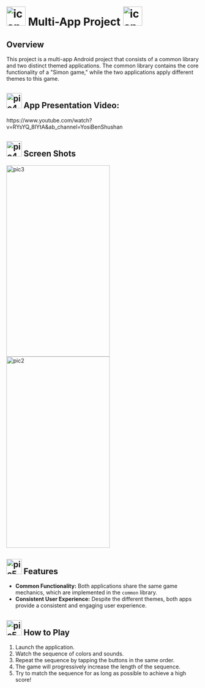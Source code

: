 <h1>
  <img src="https://github.com/YosiBs/Multi-App-Project/assets/105666011/d74d1992-3478-4a0f-955e-079841386337" alt="icon" width="50" height="50">
   Multi-App Project 
  <img src="https://github.com/YosiBs/Multi-App-Project/assets/105666011/b9f1efd1-f32b-4695-8763-c2be0f6cca52" alt="icon" width="50" height="50">
</h1>

<h2>Overview</h2>
<p>This project is a multi-app Android project that consists of a common library and two distinct themed applications. The common library contains the core functionality of a "Simon game," while the two applications apply different themes to this game.</p>

<h2><img src="https://github.com/YosiBs/Pokemon-Escape-Mobile-Game/assets/105666011/6d846434-ee90-420d-83a4-f6d86066bb71" alt="pic4" width="40" height="40">  App Presentation Video:</h2> https://www.youtube.com/watch?v=RYsYQ_8IYtA&ab_channel=YosiBenShushan


<h2><img src="https://github.com/YosiBs/Multi-App-Project/assets/105666011/85f4eb61-af7f-45eb-ab47-e2e9393df3ba" alt="pic4" width="40" height="40"> Screen Shots</h2>


<img src="https://github.com/YosiBs/Multi-App-Project/assets/105666011/964488c0-2384-4d31-9d4c-f11cedc227d6" alt="pic3" width="270" height="500">
<img src="https://github.com/YosiBs/Multi-App-Project/assets/105666011/b92334d2-5339-4b2c-82b4-ee0ba5bc7655" alt="pic2" width="270" height="500">


<h2><img src="https://github.com/YosiBs/Pokemon-Escape-Mobile-Game/assets/105666011/eb8f70bd-fb29-4002-a1a4-876f7b3dc707" alt=pic5 width="40" height="40"> Features</h2>
<ul>
    <li><strong>Common Functionality:</strong> Both applications share the same game mechanics, which are implemented in the <code>common</code> library.</li>
    <li><strong>Consistent User Experience:</strong> Despite the different themes, both apps provide a consistent and engaging user experience.</li>
</ul>


<h2><img src="https://github.com/YosiBs/Multi-App-Project/assets/105666011/393295a3-0076-464d-b0ac-da397059f95c" alt=pic5 width="40" height="40"> How to Play</h2>
<ol>
    <li>Launch the application.</li>
    <li>Watch the sequence of colors and sounds.</li>
    <li>Repeat the sequence by tapping the buttons in the same order.</li>
    <li>The game will progressively increase the length of the sequence.</li>
    <li>Try to match the sequence for as long as possible to achieve a high score!</li>
</ol>
    

